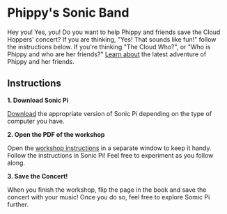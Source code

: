 # Phippy's Sonic Band

Hey you! Yes, you! Do you want to help Phippy and friends save the Cloud Hoppers' concert? If you are thinking, "Yes! That sounds like fun!" follow the instructions below. If you're thinking "The Cloud Who?", or "Who is Phippy and who are her friends?" [Learn about](https://docs.google.com/document/d/1pcQKUk2zzgHbLET4gbdKOFGReLE9c6RszYZLpw-XYO0/edit) the latest adventure of Phippy and her friends. 

## Instructions
  
**1. Download Sonic Pi**

[Download](https://sonic-pi.net/) the appropriate version of Sonic Pi depending on the type of computer you have. 

**2. Open the PDF of the workshop**

Open the [workshop instructions]() in a separate window to keep it handy. Follow the instructions in Sonic Pi! Feel free to experiment as you follow along.

**3. Save the Concert!**

When you finish the workshop, flip the page in the book and save the concert with your music! Once you do so, feel free to explore Somic Pi further.
